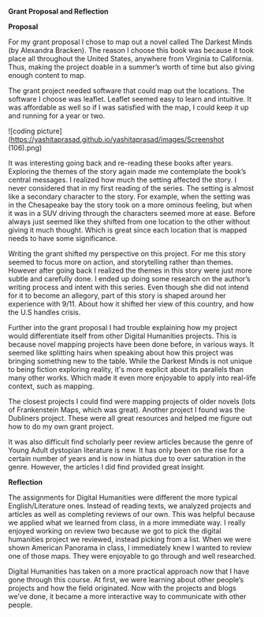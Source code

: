 **Grant Proposal and Reflection**

**Proposal**

For my grant proposal I chose to map out a novel called The Darkest Minds (by Alexandra Bracken). The reason I choose this book was because it took place all throughout the United States, anywhere from Virginia to California. Thus, making the project doable in a summer’s worth of time but also giving enough content to map. 


The grant project needed software that could map out the locations. The software I choose was leaflet. Leaflet seemed easy to learn and intuitive. It was affordable as well so if I was satisfied with the map, I could keep it up and running for a year or two. 


![coding picture](https://yashitaprasad.github.io/yashitaprasad/images/Screenshot (106).png)

It was interesting going back and re-reading these books after years. Exploring the themes of the story again made me contemplate the book’s central messages. I realized how much the setting affected the story. I never considered that in my first reading of the series. The setting is almost like a secondary character to the story. For example, when the setting was in the Chesapeake bay the story took on a more ominous feeling, but when it was in a SUV driving through the characters seemed more at ease. Before always just seemed like they shifted from one location to the other without giving it much thought. Which is great since each location that is mapped needs to have some significance. 


Writing the grant shifted my perspective on this project. For me this story seemed to focus more on action, and storytelling rather than themes. However after going back I realized the themes in this story were just more subtle and carefully done. I ended up doing some research on the author’s writing process and intent with this series. Even though she did not intend for it to become an allegory, part of this story is shaped around her experience with 9/11.  About how it shifted her view of this country, and how the U.S handles crisis. 


Further into the grant proposal I had trouble explaining how my project would differentiate itself from other Digital Humanities projects. This is because novel mapping projects have been done before, in various ways. It seemed like splitting hairs when speaking about how this project was bringing something new to the table. While the Darkest Minds is not unique to being fiction exploring reality, it's more explicit about its parallels than many other works. Which made it even more enjoyable to apply into real-life context, such as mapping. 


The closest projects I could find were mapping projects of older novels (lots of Frankenstein Maps, which was great). Another project I found was the Dubliners project. These were all great resources and helped me figure out how to do my own grant project. 


It was also difficult find scholarly peer review articles because the genre of Young Adult dystopian literature is new. It has only been on the rise for a certain number of years and is now in hiatus due to over saturation in the genre. However, the articles I did find provided great insight. 

**Reflection**

The assignments for Digital Humanities were different the more typical English/Literature ones. Instead of reading texts, we analyzed projects and articles as well as completing reviews of our own. This was helpful because we applied what we learned from class, in a more immediate way.  I really enjoyed working on review two because we got to pick the digital humanities project we reviewed, instead picking from a list. When we were shown American Panorama in class, I immediately knew I wanted to review one of those maps. They were enjoyable to go through and well researched. 


Digital Humanities has taken on a more practical approach now that I have gone through this course. At first, we were learning about other people’s projects and how the field originated. Now with the projects and blogs we’ve done, it became a more interactive way to communicate with other people. 

